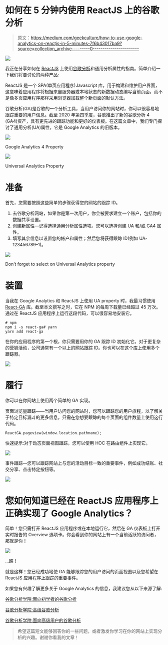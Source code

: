 # 如何在 5 分钟内使用 ReactJS 上的谷歌分析

> 原文：<https://medium.com/geekculture/how-to-use-google-analytics-on-reactjs-in-5-minutes-7f6b43017ba9?source=collection_archive---------0----------------------->

![](img/dd3bc42c020a588c80c0bfdbbd354ef5.png)

我正在分享如何在 [ReactJS](https://reactjs.org) 上使用[谷歌分析](https://analytics.google.com)和通用分析属性的指南。简单介绍一下我们将要讨论的两种产品:

ReactJS 是一个 SPA(单页应用程序)Javascript 库，用于构建和维护用户界面，这意味着应用程序将根据来自服务器或本地状态的新数据动态编写当前页面，而不是像多页应用程序那样采用浏览器加载整个新页面的默认方法。

谷歌分析(GA)是谷歌的一个分析工具，当用户访问你的网站时，你可以很容易地跟踪重要的用户信息。截至 2020 年第四季度，谷歌推出了新的谷歌分析 4 (GA4)资产，具有更先进的跟踪功能和更好的仪表板。在这篇文章中，我们专门探讨了通用分析(UA)属性，它是 Google Analytics 的旧版本。

![](img/81c9d6717ce2dc3711afa077b5694cbb.png)

Google Analytics 4 Property

![](img/d943dcc3b9d107b53f9648d8cd340a01.png)

Universal Analytics Property

# 准备

首先，您需要按照这些简单的步骤获得您的网站的跟踪 ID。

1.  去谷歌分析网站，如果你是第一次用户，你会被要求建立一个账户，包括你的数据共享设置。
2.  创建新属性—记得选择通用分析属性选项。您可以选择创建 UA 和/或 GA4 属性。
3.  填写其余信息以设置您的帐户和属性；然后您将获得跟踪 ID(例如 UA-123456789–1)。

![](img/1b8cb4cf467fb145eef40f8abe6a588d.png)

Don’t forget to select on Universal Analytics property

# 装置

当我在 Google Analytics 和 ReactJS 上使用 UA property 时，我最习惯使用 [React-GA](https://www.npmjs.com/package/react-ga?activeTab=readme) 库。截至本文撰写之时，它在 NPM 的每周下载量已经超过 45 万次。通过在 ReactJS 应用程序上运行这段代码，可以很容易地安装它。

```
# npm
npm i -s react-ga# yarn
yarn add react-ga
```

在你的应用程序的第一个根，你只需要用你的 GA 跟踪 ID 初始化它。对于更复杂的营销活动，公司通常有一个以上的网站跟踪 ID。你也可以在这个库上使用多个跟踪器。

![](img/a1087ba85ab0700087727ee3e0769215.png)

# 履行

你可以在你网站上使用两个简单的 GA 实现。

页面浏览量跟踪——当用户访问您的网站时，您可以跟踪您的用户旅程，以了解关于特定目标漏斗的更多信息，只需在您想要跟踪的每个页面的组件数量上使用这行代码。

```
ReactGA.pageview(window.location.pathname);
```

快速提示:对于动态页面视图跟踪，您可以使用 HOC 在路由组件上实现它。

![](img/b3ac2a981d6f6851749e3a6403c24df3.png)

事件跟踪—您可以跟踪网站上与您的活动目标一致的重要事件，例如成功结账、社交分享、点击特定按钮等。

![](img/3cb6683eab98b2651b20eb3245680410.png)

# 您如何知道已经在 ReactJS 应用程序上正确实现了 Google Analytics？

简单！您只需打开 ReactJS 应用程序或在本地运行它，然后在 GA 仪表板上打开实时报告的 Overview 选项卡。你会看到你的网站上有一个当前活跃的访问者，那就是你！

![](img/a2bbaa7320db9b835852742a1989429a.png)

…瞧！

就是这样！您已经成功地使 GA 能够跟踪您的用户访问的页面视图以及您希望在 ReactJS 应用程序上跟踪的重要事件。

如果您有兴趣了解更多关于 Google Analytics 的信息，我建议您从以下来源了解:

[谷歌分析学院:面向初学者的谷歌分析](https://www.youtube.com/playlist?list=PLI5YfMzCfRtZU5Qwzx57HjmZyNE2o5YDN)

[谷歌分析学院:高级谷歌分析](https://www.youtube.com/playlist?list=PLI5YfMzCfRtYPbAhaAMHtSOO_ZS-cmW22)

[谷歌分析学院:面向高级用户的谷歌分析](https://www.youtube.com/playlist?list=PLI5YfMzCfRtYsmijShTK-Xkz8fISlKX5I)

> 希望这篇短文能够回答你的一些问题，或者激发你学习在你的网站上实现分析的兴趣。谢谢你看我的文章！